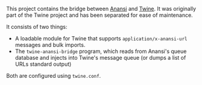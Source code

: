 This project contains the bridge between [Anansi](https://bbcarchdev.github.io/anansi/) and [Twine](https://bbcarchdev.github.io/twine/). It was originally part of the Twine project and has been separated for ease of maintenance.

It consists of two things:

* A loadable module for Twine that supports `application/x-anansi-url` messages and bulk imports.
* The `twine-anansi-bridge` program, which reads from Anansi's queue database and injects into Twine's message queue (or dumps a list of URLs standard output)

Both are configured using `twine.conf`.

